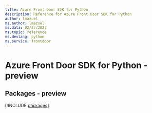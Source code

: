 ```yaml
---
title: Azure Front Door SDK for Python
description: Reference for Azure Front Door SDK for Python
author: lmazuel
ms.author: lmazuel
ms.data: 02/23/2023
ms.topic: reference
ms.devlang: python
ms.service: frontdoor
---
```

# Azure Front Door SDK for Python - preview
## Packages - preview
[!INCLUDE [packages](front-door-index.md)]